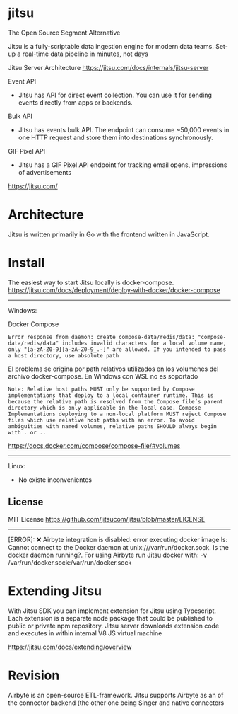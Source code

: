 # jitsu

The Open Source Segment Alternative

Jitsu is a fully-scriptable data ingestion engine for modern data teams. Set-up a real-time data pipeline in minutes, not days


Jitsu Server Architecture
https://jitsu.com/docs/internals/jitsu-server


Event API

- Jitsu has API for direct event collection. You can use it for sending events directly from apps or backends.

Bulk API

- Jitsu has events bulk API. The endpoint can consume ~50,000 events in one HTTP request and store them into destinations synchronously.

GIF Pixel API

- Jitsu has a GIF Pixel API endpoint for tracking email opens, impressions of advertisements


https://jitsu.com/

# Architecture

Jitsu is written primarily in Go with the frontend written in JavaScript.

# Install

The easiest way to start Jitsu locally is docker-compose. 
https://jitsu.com/docs/deployment/deploy-with-docker/docker-compose


----------
Windows:

Docker Compose

```
Error response from daemon: create compose-data/redis/data: "compose-data/redis/data" includes invalid characters for a local volume name, only "[a-zA-Z0-9][a-zA-Z0-9_.-]" are allowed. If you intended to pass a host directory, use absolute path
```

El problema se origina por path relativos utilizados en los volumenes del archivo docker-compose. En Windows con WSL no es soportado

```
Note: Relative host paths MUST only be supported by Compose implementations that deploy to a local container runtime. This is because the relative path is resolved from the Compose file’s parent directory which is only applicable in the local case. Compose Implementations deploying to a non-local platform MUST reject Compose files which use relative host paths with an error. To avoid ambiguities with named volumes, relative paths SHOULD always begin with . or ..
```
https://docs.docker.com/compose/compose-file/#volumes


----------
Linux:
- No existe inconvenientes

## License
MIT License
https://github.com/jitsucom/jitsu/blob/master/LICENSE

-----------------

[ERROR]: ❌ Airbyte integration is disabled: error executing docker image ls: Cannot connect to the Docker daemon at unix:///var/run/docker.sock. Is the docker daemon running?. For using Airbyte run Jitsu docker with: -v /var/run/docker.sock:/var/run/docker.sock



# Extending Jitsu

With Jitsu SDK you can implement extension for Jitsu using Typescript. Each extension is a separate node package that could be published to public or private npm repository. Jitsu server downloads extension code and executes in within internal V8 JS virtual machine

https://jitsu.com/docs/extending/overview


# Revision
Airbyte is an open-source ETL-framework. Jitsu supports Airbyte as an of the connector backend (the other one being Singer and native connectors